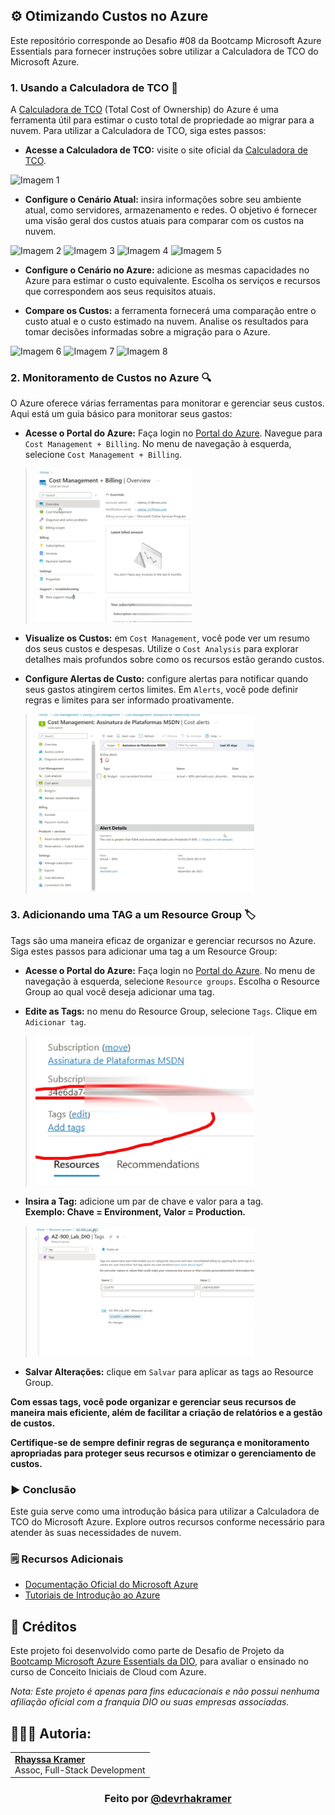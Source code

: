 ## ⚙️ Otimizando Custos no Azure
Este repositório corresponde ao Desafio #08 da Bootcamp Microsoft Azure Essentials para fornecer instruções sobre utilizar a Calculadora de TCO do Microsoft Azure.

### 1. Usando a Calculadora de TCO 🧮
A [Calculadora de TCO](https://azure.microsoft.com/pt-br/pricing/tco/calculator/) (Total Cost of Ownership) do Azure é uma ferramenta útil para estimar o custo total de propriedade ao migrar para a nuvem. Para utilizar a Calculadora de TCO, siga estes passos:

- **Acesse a Calculadora de TCO:** visite o site oficial da [Calculadora de TCO](https://azure.microsoft.com/pt-br/pricing/tco/calculator/).

![Imagem 1](/img/img1.png)

- **Configure o Cenário Atual:** insira informações sobre seu ambiente atual, como servidores, armazenamento e redes. O objetivo é fornecer uma visão geral dos custos atuais para comparar com os custos na nuvem.

![Imagem 2](/img/img2.png)
![Imagem 3](/img/img3.png)
![Imagem 4](/img/img4.png)
![Imagem 5](/img/img5.png)

- **Configure o Cenário no Azure:** adicione as mesmas capacidades no Azure para estimar o custo equivalente. Escolha os serviços e recursos que correspondem aos seus requisitos atuais.

- **Compare os Custos:** a ferramenta fornecerá uma comparação entre o custo atual e o custo estimado na nuvem. Analise os resultados para tomar decisões informadas sobre a migração para o Azure.

![Imagem 6](/img/img6.png)
![Imagem 7](/img/img7.png)
![Imagem 8](/img/img8.png)

### 2. Monitoramento de Custos no Azure 🔍
O Azure oferece várias ferramentas para monitorar e gerenciar seus custos. Aqui está um guia básico para monitorar seus gastos:

- **Acesse o Portal do Azure:** Faça login no [Portal do Azure](https://portal.azure.com/). Navegue para `Cost Management + Billing`. No menu de navegação à esquerda, selecione `Cost Management + Billing`.

><img src="img/img9.png" alt="Imagem 9" width="250">

 - **Visualize os Custos:** em `Cost Management`, você pode ver um resumo dos seus custos e despesas. Utilize o `Cost Analysis` para explorar detalhes mais profundos sobre como os recursos estão gerando custos.

- **Configure Alertas de Custo:** configure alertas para notificar quando seus gastos atingirem certos limites. Em `Alerts`, você pode definir regras e limites para ser informado proativamente.
><img src="img/img10.png" alt="Imagem 10" width="350">

### 3. Adicionando uma TAG a um Resource Group 🏷️
Tags são uma maneira eficaz de organizar e gerenciar recursos no Azure. Siga estes passos para adicionar uma tag a um Resource Group:

- **Acesse o Portal do Azure:** Faça login no [Portal do Azure](https://portal.azure.com/). No menu de navegação à esquerda, selecione `Resource groups`. Escolha o Resource Group ao qual você deseja adicionar uma tag.

- **Edite as Tags:** no menu do Resource Group, selecione `Tags`. Clique em `Adicionar tag`.

><img src="img/img11.png" alt="Imagem 11" width="350">

- **Insira a Tag:** adicione um par de chave e valor para a tag.  
**Exemplo: Chave = Environment, Valor = Production.**
><img src="img/img12.png" alt="Imagem 12" width="350">

- **Salvar Alterações:** clique em `Salvar` para aplicar as tags ao Resource Group.  

**Com essas tags, você pode organizar e gerenciar seus recursos de maneira mais eficiente, além de facilitar a criação de relatórios e a gestão de custos.**  

**Certifique-se de sempre definir regras de segurança e monitoramento apropriadas para proteger seus recursos e otimizar o gerenciamento de custos.** 

### ▶️ Conclusão
Este guia serve como uma introdução básica para utilizar a Calculadora de TCO do Microsoft Azure. Explore outros recursos conforme necessário para atender às suas necessidades de nuvem.

### 🗒️ Recursos Adicionais
- [Documentação Oficial do Microsoft Azure](https://docs.microsoft.com/azure)
- [Tutoriais de Introdução ao Azure](https://docs.microsoft.com/learn/paths/azure-fundamentals/)

## 🔗 Créditos
Este projeto foi desenvolvido como parte de Desafio de Projeto da [Bootcamp Microsoft Azure Essentials da DIO](https://www.dio.me/bootcamp/microsoft-azure-essentials?ref=AFOXWYVRXGV9), para avaliar o ensinado no curso de Conceito Iniciais de Cloud com Azure.

*Nota: Este projeto é apenas para fins educacionais e não possui nenhuma afiliação oficial com a franquia DIO ou suas empresas associadas.*

## 👩🏼‍💻 Autoria:
<table style="border=0">
  <tr>
    <td align="left">
      <a href="https://github.com/rhayssakramer">
        <span><b>Rhayssa Kramer</b></span>
      </a>
      <br>
      <span>Assoc, Full-Stack Development</span>
    </td>
  </tr>
</table>

### <div align="center">Feito por <a href="https://github.com/rhayssakramer">@devrhakramer</a></div>